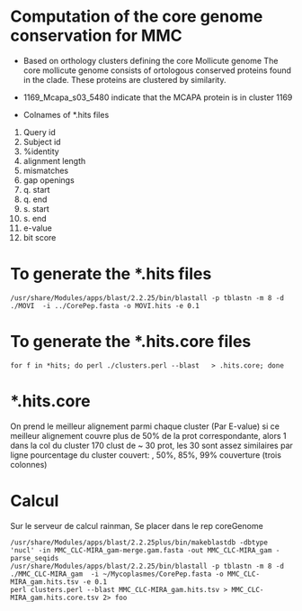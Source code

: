 Computation of the core genome conservation for MMC
======================================================
* Based on orthology clusters defining the core Mollicute genome
The core mollicute genome consists of ortologous conserved proteins found in the clade. These proteins are clustered by similarity.
 
* 1169_Mcapa_s03_5480 indicate that the MCAPA protein is in cluster 1169

* Colnames of *.hits files 

1. Query id
1. Subject id
1. %identity
1. alignment length
1. mismatches
1. gap openings
1. q. start
1. q. end
1. s. start
1. s. end
1. e-value
1. bit score


# To generate the *.hits files 

    /usr/share/Modules/apps/blast/2.2.25/bin/blastall -p tblastn -m 8 -d ./MOVI  -i ../CorePep.fasta -o MOVI.hits -e 0.1

# To generate the *.hits.core files 

    for f in *hits; do perl ./clusters.perl --blast   > .hits.core; done


# *.hits.core 
On prend le meilleur alignement parmi chaque cluster (Par E-value)
si ce meilleur alignement couvre plus de 50% de la prot correspondante, alors 1 dans la col du cluster 
170 clust de ~ 30 prot, les 30 sont assez similaires 
par ligne pourcentage du cluster couvert: , 50%, 85%, 99% couverture (trois colonnes)


# Calcul 
Sur le serveur de calcul rainman, 
Se placer dans le rep coreGenome 

    /usr/share/Modules/apps/blast/2.2.25plus/bin/makeblastdb -dbtype 'nucl' -in MMC_CLC-MIRA_gam-merge.gam.fasta -out MMC_CLC-MIRA_gam -parse_seqids
    /usr/share/Modules/apps/blast/2.2.25/bin/blastall -p tblastn -m 8 -d ./MMC_CLC-MIRA_gam  -i ~/Mycoplasmes/CorePep.fasta -o MMC_CLC-MIRA_gam.hits.tsv -e 0.1
    perl clusters.perl --blast MMC_CLC-MIRA_gam.hits.tsv > MMC_CLC-MIRA_gam.hits.core.tsv 2> foo
